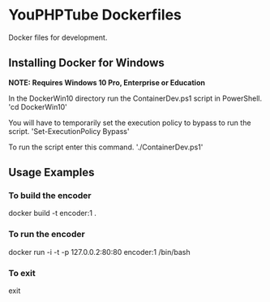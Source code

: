 # YouPHPTube Dockerfiles
Docker files for development.

## Installing Docker for Windows
**NOTE: Requires Windows 10 Pro, Enterprise or Education**

In the DockerWin10 directory run the ContainerDev.ps1 script in PowerShell.
'cd DockerWin10'

You will have to temporarily set the execution policy to bypass to run the script.
'Set-ExecutionPolicy Bypass'

To run the script enter this command.
'./ContainerDev.ps1'

## Usage Examples

### To build the encoder
docker build -t encoder:1 .

### To run the encoder
docker run -i -t -p 127.0.0.2:80:80 encoder:1 /bin/bash

### To exit
exit